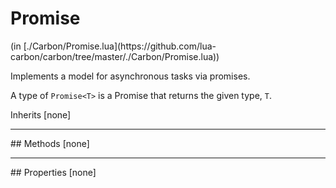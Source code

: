 <link href="../../style.css" rel="stylesheet" type="text/css"/>
<h1 class="class-title">Promise</h1>
<span class="file-link">(in [./Carbon/Promise.lua](https://github.com/lua-carbon/carbon/tree/master/./Carbon/Promise.lua))</span><br/>

Implements a model for asynchronous tasks via promises.

A type of <code>Promise&lt;T&gt;</code> is a Promise that returns the given type, `T`.

<span class="bold">Inherits [none]</span>

<hr />
## Methods
[none]

<hr />
## Properties
[none]